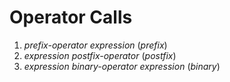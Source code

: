 # Operator Calls
1. _prefix-operator_ _expression_  (_prefix_)
2. _expression_ _postfix-operator_ (_postfix_)
3. _expression_ _binary-operator_ _expression_ (_binary_)